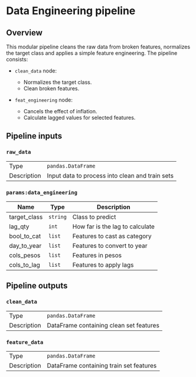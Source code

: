 # Data Engineering pipeline

## Overview

This modular pipeline cleans the raw data from broken features, normalizes the target class and applies a simple feature engineering. The pipeline consists:

* `clean_data` node:
    *  Normalizes the target class.
    * Clean broken features.

* `feat_engineering` node:
    * Cancels the effect of inflation.
    * Calculate lagged values for selected features.


## Pipeline inputs

### `raw_data`

|      |                    |
| ---- | ------------------ |
| Type | `pandas.DataFrame` |
| Description | Input data to process into clean and train sets |

### `params:data_engineering`

| Name | Type | Description |
| ---- | ---- | ----------- |
| target_class | `string` | Class to predict |
| lag_qty | `int` | How far is the lag to calculate |
| bool_to_cat | `list` | Features to cast as category |
| day_to_year | `list` | Features to convert to year |
| cols_pesos | `list` | Features in pesos |
| cols_to_lag | `list` | Features to apply lags |

## Pipeline outputs

### `clean_data`

|      |                    |
| ---- | ------------------ |
| Type | `pandas.DataFrame` |
| Description | DataFrame containing clean set features |

### `feature_data`

|      |                    |
| ---- | ------------------ |
| Type | `pandas.DataFrame` |
| Description | DataFrame containing train set features |

